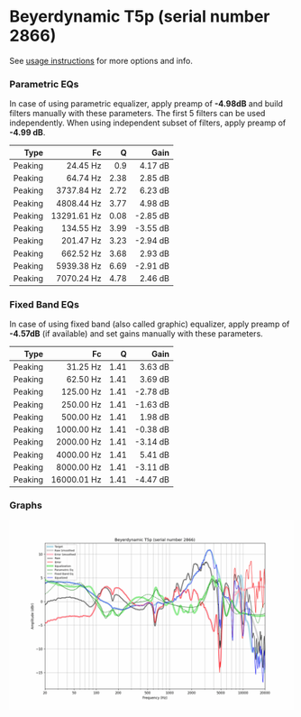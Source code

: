 # Beyerdynamic T5p (serial number 2866)
See [usage instructions](https://github.com/jaakkopasanen/AutoEq#usage) for more options and info.

### Parametric EQs
In case of using parametric equalizer, apply preamp of **-4.98dB** and build filters manually
with these parameters. The first 5 filters can be used independently.
When using independent subset of filters, apply preamp of **-4.99 dB**.

| Type    | Fc          |    Q | Gain     |
|--------:|------------:|-----:|---------:|
| Peaking | 24.45 Hz    | 0.9  | 4.17 dB  |
| Peaking | 64.74 Hz    | 2.38 | 2.85 dB  |
| Peaking | 3737.84 Hz  | 2.72 | 6.23 dB  |
| Peaking | 4808.44 Hz  | 3.77 | 4.98 dB  |
| Peaking | 13291.61 Hz | 0.08 | -2.85 dB |
| Peaking | 134.55 Hz   | 3.99 | -3.55 dB |
| Peaking | 201.47 Hz   | 3.23 | -2.94 dB |
| Peaking | 662.52 Hz   | 3.68 | 2.93 dB  |
| Peaking | 5939.38 Hz  | 6.69 | -2.91 dB |
| Peaking | 7070.24 Hz  | 4.78 | 2.46 dB  |

### Fixed Band EQs
In case of using fixed band (also called graphic) equalizer, apply preamp of **-4.57dB**
(if available) and set gains manually with these parameters.

| Type    | Fc          |    Q | Gain     |
|--------:|------------:|-----:|---------:|
| Peaking | 31.25 Hz    | 1.41 | 3.63 dB  |
| Peaking | 62.50 Hz    | 1.41 | 3.69 dB  |
| Peaking | 125.00 Hz   | 1.41 | -2.78 dB |
| Peaking | 250.00 Hz   | 1.41 | -1.63 dB |
| Peaking | 500.00 Hz   | 1.41 | 1.98 dB  |
| Peaking | 1000.00 Hz  | 1.41 | -0.38 dB |
| Peaking | 2000.00 Hz  | 1.41 | -3.14 dB |
| Peaking | 4000.00 Hz  | 1.41 | 5.41 dB  |
| Peaking | 8000.00 Hz  | 1.41 | -3.11 dB |
| Peaking | 16000.01 Hz | 1.41 | -4.47 dB |

### Graphs
![](./Beyerdynamic%20T5p%20(serial%20number%202866).png)